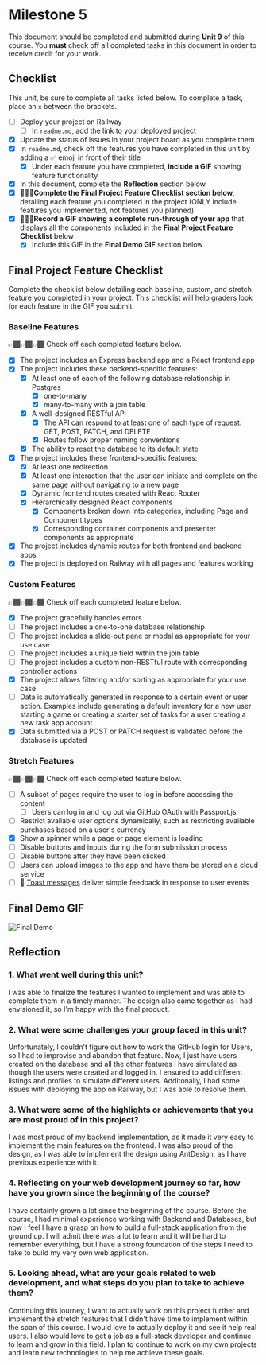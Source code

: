 # Milestone 5

This document should be completed and submitted during **Unit 9** of this course. You **must** check off all completed tasks in this document in order to receive credit for your work.

## Checklist

This unit, be sure to complete all tasks listed below. To complete a task, place an `x` between the brackets.

- [ ] Deploy your project on Railway
  - [ ] In `readme.md`, add the link to your deployed project
- [x] Update the status of issues in your project board as you complete them
- [x] In `readme.md`, check off the features you have completed in this unit by adding a ✅ emoji in front of their title
  - [x] Under each feature you have completed, **include a GIF** showing feature functionality
- [x] In this document, complete the **Reflection** section below
- [x] 🚩🚩🚩**Complete the Final Project Feature Checklist section below**, detailing each feature you completed in the project (ONLY include features you implemented, not features you planned)
- [x] 🚩🚩🚩**Record a GIF showing a complete run-through of your app** that displays all the components included in the **Final Project Feature Checklist** below
  - [x] Include this GIF in the **Final Demo GIF** section below

## Final Project Feature Checklist

Complete the checklist below detailing each baseline, custom, and stretch feature you completed in your project. This checklist will help graders look for each feature in the GIF you submit.

### Baseline Features

👉🏾👉🏾👉🏾 Check off each completed feature below.

- [x] The project includes an Express backend app and a React frontend app
- [x] The project includes these backend-specific features:
  - [x] At least one of each of the following database relationship in Postgres
    - [x] one-to-many
    - [x] many-to-many with a join table
  - [x] A well-designed RESTful API
    - [x] The API can respond to at least one of each type of request: GET, POST, PATCH, and DELETE
    - [x] Routes follow proper naming conventions
  - [x] The ability to reset the database to its default state
- [x] The project includes these frontend-specific features:
  - [x] At least one redirection
  - [x] At least one interaction that the user can initiate and complete on the same page without navigating to a new page
  - [x] Dynamic frontend routes created with React Router
  - [x] Hierarchically designed React components
    - [x] Components broken down into categories, including Page and Component types
    - [x] Corresponding container components and presenter components as appropriate
- [x] The project includes dynamic routes for both frontend and backend apps
- [x] The project is deployed on Railway with all pages and features working

### Custom Features

👉🏾👉🏾👉🏾 Check off each completed feature below.

- [x] The project gracefully handles errors
- [ ] The project includes a one-to-one database relationship
- [ ] The project includes a slide-out pane or modal as appropriate for your use case
- [ ] The project includes a unique field within the join table
- [ ] The project includes a custom non-RESTful route with corresponding controller actions
- [x] The project allows filtering and/or sorting as appropriate for your use case
- [ ] Data is automatically generated in response to a certain event or user action. Examples include generating a default inventory for a new user starting a game or creating a starter set of tasks for a user creating a new task app account
- [x] Data submitted via a POST or PATCH request is validated before the database is updated

### Stretch Features

👉🏾👉🏾👉🏾 Check off each completed feature below.

- [ ] A subset of pages require the user to log in before accessing the content
  - [ ] Users can log in and log out via GitHub OAuth with Passport.js
- [ ] Restrict available user options dynamically, such as restricting available purchases based on a user's currency
- [x] Show a spinner while a page or page element is loading
- [ ] Disable buttons and inputs during the form submission process
- [ ] Disable buttons after they have been clicked
- [ ] Users can upload images to the app and have them be stored on a cloud service
- [ ] 🍞 [Toast messages](https://www.patternfly.org/v3/pattern-library/communication/toast-notifications/index.html) deliver simple feedback in response to user events

## Final Demo GIF

![Final Demo]('../gits/../../../gifs/final-demo.gif)

## Reflection

### 1. What went well during this unit?

I was able to finalize the features I wanted to implement and was able to complete them in a timely manner. The design also came together as I had envisioned it, so I'm happy with the final product. 

### 2. What were some challenges your group faced in this unit?

Unfortunately, I couldn't figure out how to work the GitHub login for Users, so I had to improvise and abandon that feature. Now, I just have users created on the database and all the other features I have simulated as though the users were created and logged in. I ensured to add different listings and profiles to simulate different users. Additonally, I had some issues with deploying the app on Railway, but I was able to resolve them.

### 3. What were some of the highlights or achievements that you are most proud of in this project?

I was most proud of my backend implementation, as it made it very easy to implement the main features on the frontend. I was also proud of the design, as I was able to implement the design using AntDesign, as I have previous experience with it.

### 4. Reflecting on your web development journey so far, how have you grown since the beginning of the course?

I have certainly grown a lot since the beginning of the course. Before the course, I had minimal experience working with Backend and Databases, but now I feel I have a grasp on how to build a full-stack application from the ground up. I will admit there was a lot to learn and it will be hard to remember everything, but I have a strong foundation of the steps I need to take to build my very own web application.

### 5. Looking ahead, what are your goals related to web development, and what steps do you plan to take to achieve them?

Continuing this journey, I want to actually work on this project further and implement the stretch features that I didn't have time to implement within the span of this course. I would love to actually deploy it and see it help real users. I also would love to get a job as a full-stack developer and continue to learn and grow in this field. I plan to continue to work on my own projects and learn new technologies to help me achieve these goals.
